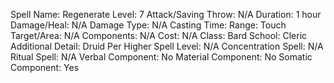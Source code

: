 
Spell Name: Regenerate
Level: 7
Attack/Saving Throw: N/A
Duration: 1 hour
Damage/Heal: N/A
Damage Type: N/A
Casting Time: 
Range: Touch
Target/Area: N/A
Components: N/A
Cost: N/A
Class: Bard
School:  Cleric
Additional Detail:  Druid
Per Higher Spell Level: N/A
Concentration Spell: N/A
Ritual Spell: N/A
Verbal Component: No
Material Component: No
Somatic Component: Yes
